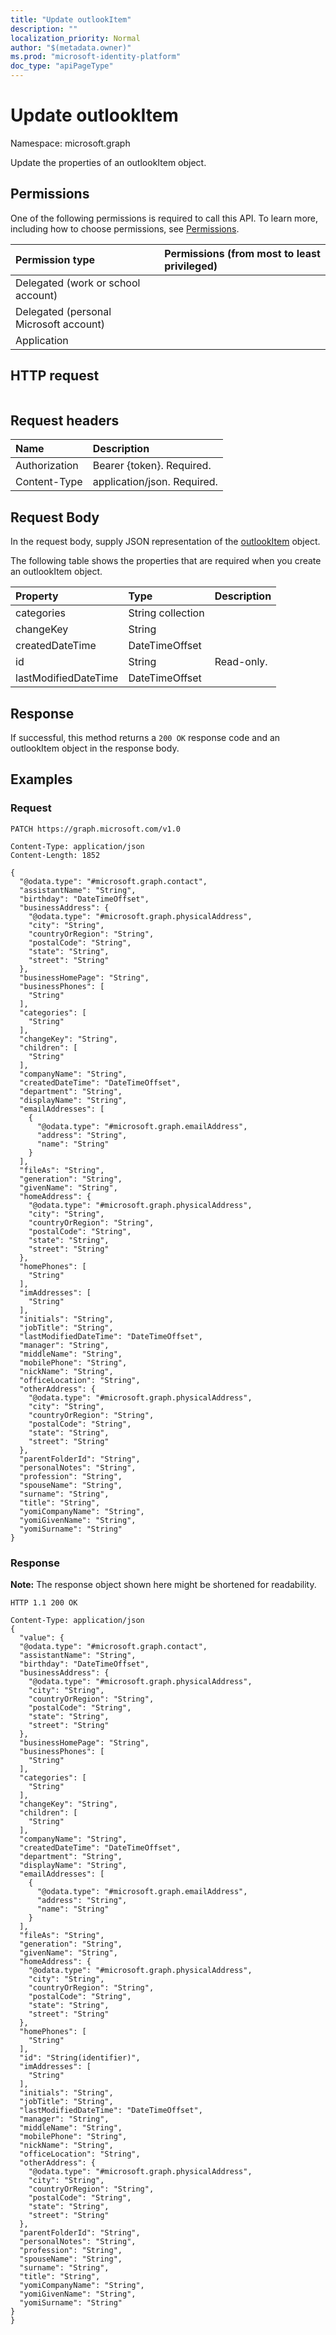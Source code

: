 ```yaml
---
title: "Update outlookItem"
description: ""
localization_priority: Normal
author: "$(metadata.owner)"
ms.prod: "microsoft-identity-platform"
doc_type: "apiPageType"
---
```


# Update outlookItem

Namespace: microsoft.graph

Update the properties of an outlookItem object.

## Permissions

One of the following permissions is required to call this API. To learn more, including how to choose permissions, see [Permissions](/graph/permissions-reference).

| Permission type                        | Permissions (from most to least privileged) |
| :------------------------------------- | :------------------------------------------ |
| Delegated (work or school account)     |                                             |
| Delegated (personal Microsoft account) |                                             |
| Application                            |                                             |

## HTTP request

<!-- {
  "blockType": "ignored"
}
-->

```http

```

## Request headers

| Name          | Description                 |
| :------------ | :-------------------------- |
| Authorization | Bearer {token}. Required.   |
| Content-Type  | application/json. Required. |

## Request Body

In the request body, supply JSON representation of the [outlookItem](../resources/-outlookitem.md) object.

<!-- Actions and Functions -->

<!-- CRUD Methods -->

The following table shows the properties that are required when you create an outlookItem object.

| Property             | Type              | Description |
| :------------------- | :---------------- | :---------- |
| categories           | String collection |             |
| changeKey            | String            |             |
| createdDateTime      | DateTimeOffset    |             |
| id                   | String            | Read-only.  |
| lastModifiedDateTime | DateTimeOffset    |             |

## Response

If successful, this method returns a `200 OK` response code and an outlookItem object in the response body.

## Examples

### Request

<!-- {
  "blockType": "request",
  "name": "update_outlookitem"
}
-->

```http
PATCH https://graph.microsoft.com/v1.0

Content-Type: application/json
Content-Length: 1852

{
  "@odata.type": "#microsoft.graph.contact",
  "assistantName": "String",
  "birthday": "DateTimeOffset",
  "businessAddress": {
    "@odata.type": "#microsoft.graph.physicalAddress",
    "city": "String",
    "countryOrRegion": "String",
    "postalCode": "String",
    "state": "String",
    "street": "String"
  },
  "businessHomePage": "String",
  "businessPhones": [
    "String"
  ],
  "categories": [
    "String"
  ],
  "changeKey": "String",
  "children": [
    "String"
  ],
  "companyName": "String",
  "createdDateTime": "DateTimeOffset",
  "department": "String",
  "displayName": "String",
  "emailAddresses": [
    {
      "@odata.type": "#microsoft.graph.emailAddress",
      "address": "String",
      "name": "String"
    }
  ],
  "fileAs": "String",
  "generation": "String",
  "givenName": "String",
  "homeAddress": {
    "@odata.type": "#microsoft.graph.physicalAddress",
    "city": "String",
    "countryOrRegion": "String",
    "postalCode": "String",
    "state": "String",
    "street": "String"
  },
  "homePhones": [
    "String"
  ],
  "imAddresses": [
    "String"
  ],
  "initials": "String",
  "jobTitle": "String",
  "lastModifiedDateTime": "DateTimeOffset",
  "manager": "String",
  "middleName": "String",
  "mobilePhone": "String",
  "nickName": "String",
  "officeLocation": "String",
  "otherAddress": {
    "@odata.type": "#microsoft.graph.physicalAddress",
    "city": "String",
    "countryOrRegion": "String",
    "postalCode": "String",
    "state": "String",
    "street": "String"
  },
  "parentFolderId": "String",
  "personalNotes": "String",
  "profession": "String",
  "spouseName": "String",
  "surname": "String",
  "title": "String",
  "yomiCompanyName": "String",
  "yomiGivenName": "String",
  "yomiSurname": "String"
}

```

### Response

**Note:** The response object shown here might be shortened for readability.

<!-- {
  "blockType": "response",
  "truncated": true,
  "@odata.type": "Microsoft.OutlookServices.outlookItem"
}
-->

```http
HTTP 1.1 200 OK

Content-Type: application/json
{
  "value": {
  "@odata.type": "#microsoft.graph.contact",
  "assistantName": "String",
  "birthday": "DateTimeOffset",
  "businessAddress": {
    "@odata.type": "#microsoft.graph.physicalAddress",
    "city": "String",
    "countryOrRegion": "String",
    "postalCode": "String",
    "state": "String",
    "street": "String"
  },
  "businessHomePage": "String",
  "businessPhones": [
    "String"
  ],
  "categories": [
    "String"
  ],
  "changeKey": "String",
  "children": [
    "String"
  ],
  "companyName": "String",
  "createdDateTime": "DateTimeOffset",
  "department": "String",
  "displayName": "String",
  "emailAddresses": [
    {
      "@odata.type": "#microsoft.graph.emailAddress",
      "address": "String",
      "name": "String"
    }
  ],
  "fileAs": "String",
  "generation": "String",
  "givenName": "String",
  "homeAddress": {
    "@odata.type": "#microsoft.graph.physicalAddress",
    "city": "String",
    "countryOrRegion": "String",
    "postalCode": "String",
    "state": "String",
    "street": "String"
  },
  "homePhones": [
    "String"
  ],
  "id": "String(identifier)",
  "imAddresses": [
    "String"
  ],
  "initials": "String",
  "jobTitle": "String",
  "lastModifiedDateTime": "DateTimeOffset",
  "manager": "String",
  "middleName": "String",
  "mobilePhone": "String",
  "nickName": "String",
  "officeLocation": "String",
  "otherAddress": {
    "@odata.type": "#microsoft.graph.physicalAddress",
    "city": "String",
    "countryOrRegion": "String",
    "postalCode": "String",
    "state": "String",
    "street": "String"
  },
  "parentFolderId": "String",
  "personalNotes": "String",
  "profession": "String",
  "spouseName": "String",
  "surname": "String",
  "title": "String",
  "yomiCompanyName": "String",
  "yomiGivenName": "String",
  "yomiSurname": "String"
}
}

```
